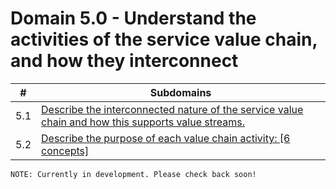# Domain 5.0 - Understand the activities of the service value chain, and how they interconnect

| # | Subdomains   | 
|---|---|
|5.1 | [Describe the interconnected nature of the service value chain and how this supports value streams.](https://github.com/erich-tech/ITIL_Notes/tree/main/Domain_5#readme) |
|5.2 | [Describe the purpose of each value chain activity: [6 concepts]](https://github.com/erich-tech/ITIL_Notes/tree/main/Domain_5#readme) |

```
NOTE: Currently in development. Please check back soon! 
```
